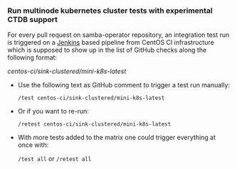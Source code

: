 ### Run multinode kubernetes cluster tests with experimental CTDB support

For every pull request on samba-operator repository, an integration test run
is triggered on a [Jenkins](https://jenkins-samba.apps.ocp.cloud.ci.centos.org/view/SINK/)
based pipeline from CentOS CI infrastructure which is supposed to show up in
the list of GitHub checks along the following format:

*centos-ci/sink-clustered/mini-k8s-latest*

- Use the following text as GitHub comment to trigger a test run manually:

  `/test centos-ci/sink-clustered/mini-k8s-latest`

- Or if you want to re-run:

  `/retest centos-ci/sink-clustered/mini-k8s-latest`

- With more tests added to the matrix one could trigger everything at once with:

  `/test all` or `/retest all`
